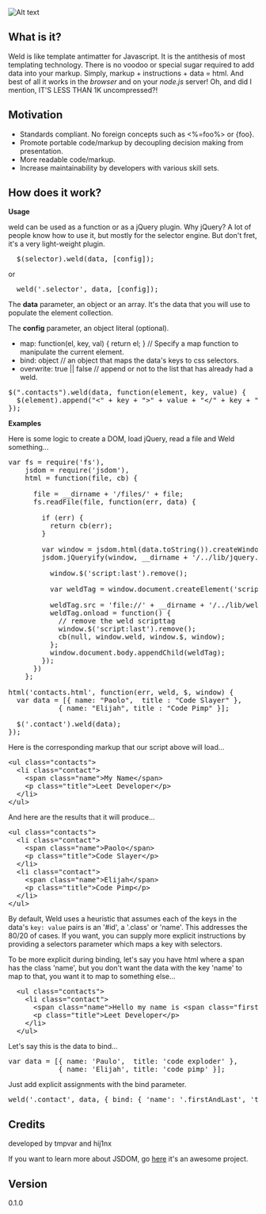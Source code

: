 
![Alt text](https://github.com/hij1nx/Weld/raw/master/demo/public/img/weld.png)<br/>

## What is it?

Weld is like template antimatter for Javascript. It is the antithesis of most templating technology. There is no voodoo or special sugar required to add data into your markup. Simply, markup + instructions + data = html. And best of all it works in the *browser* and on your *node.js* server! Oh, and did I mention, IT'S LESS THAN 1K uncompressed?!

## Motivation

- Standards compliant. No foreign concepts such as <%=foo%> or {foo}.
- Promote portable code/markup by decoupling decision making from presentation.
- More readable code/markup.
- Increase maintainability by developers with various skill sets.

## How does it work?

<b>Usage</b>

weld can be used as a function or as a jQuery plugin. Why jQuery? A lot of people know how to use it, but mostly for the selector  engine. But don't fret, it's a very light-weight plugin.

<pre>
  $(selector).weld(data, [config]);
</pre>
or
<pre>
  weld('.selector', data, [config]);
</pre>

The <b>data</b> parameter, an object or an array.
It's the data that you will use to populate the element collection.<br/>

The <b>config</b> parameter, an object literal (optional).

- map: function(el, key, val) { return el; } // Specify a map function to manipulate the current element.
- bind: object // an object that maps the data's keys to css selectors.
- overwrite: true || false // append or not to the list that has already had a weld.

<pre>
$(&quot;.contacts&quot;).weld(data, function(element, key, value) {
  $(element).append(&quot;&lt;&quot; + key + &quot;&gt;&quot; + value + &quot;&lt;/&quot; + key + &quot;&gt;&quot;);
});
</pre>

<b>Examples</b>

Here is some logic to create a DOM, load jQuery, read a file and Weld something...
<pre>
var fs = require(&#x27;fs&#x27;),
    jsdom = require(&#x27;jsdom&#x27;),
    html = function(file, cb) {
      
      file = __dirname + &#x27;/files/&#x27; + file;
      fs.readFile(file, function(err, data) {
        
        if (err) {
          return cb(err);
        }

        var window = jsdom.html(data.toString()).createWindow();
        jsdom.jQueryify(window, __dirname + &#x27;/../lib/jquery.js&#x27;, function() {

          window.$(&#x27;script:last&#x27;).remove();
          
          var weldTag = window.document.createElement(&#x27;script&#x27;);
          
          weldTag.src = &#x27;file://&#x27; + __dirname + &#x27;/../lib/weld.js&#x27;;
          weldTag.onload = function() {
            // remove the weld scripttag
            window.$(&#x27;script:last&#x27;).remove();
            cb(null, window.weld, window.$, window);
          };
          window.document.body.appendChild(weldTag);
        });
      })
    };
  
html('contacts.html', function(err, weld, $, window) {
  var data = [{ name: &quot;Paolo&quot;,  title : &quot;Code Slayer&quot; },
            { name: &quot;Elijah&quot;, title : &quot;Code Pimp&quot; }];

  $(&#x27;.contact&#x27;).weld(data);
});
</pre>

Here is the corresponding markup that our script above will load...
<pre>
&lt;ul class=&quot;contacts&quot;&gt;
  &lt;li class=&quot;contact&quot;&gt;
    &lt;span class=&quot;name&quot;&gt;My Name&lt;/span&gt;
    &lt;p class=&quot;title&quot;&gt;Leet Developer&lt;/p&gt;
  &lt;/li&gt;
&lt;/ul&gt;
</pre>

And here are the results that it will produce...
<pre>
&lt;ul class=&quot;contacts&quot;&gt;
  &lt;li class=&quot;contact&quot;&gt;
    &lt;span class=&quot;name&quot;&gt;Paolo&lt;/span&gt;
    &lt;p class=&quot;title&quot;&gt;Code Slayer&lt;/p&gt;
  &lt;/li&gt;
  &lt;li class=&quot;contact&quot;&gt;
    &lt;span class=&quot;name&quot;&gt;Elijah&lt;/span&gt;
    &lt;p class=&quot;title&quot;&gt;Code Pimp&lt;/p&gt;
  &lt;/li&gt;  
&lt;/ul&gt;
</pre>

By default, Weld uses a heuristic that assumes each of the keys in the data's `key: value` pairs is an '#id', a '.class' or 'name'. This addresses the 80/20 of cases. If you want, you can supply more explicit instructions by providing a selectors parameter which maps a key with selectors.

To be more explicit during binding, let's say you have html where a span has the class 'name', but you don't want the data with the key 'name' to map to that, you want it to map to something else...

<pre>
  &lt;ul class=&quot;contacts&quot;&gt;
    &lt;li class=&quot;contact&quot;&gt;
      &lt;span class=&quot;name&quot;&gt;Hello my name is &lt;span class=&quot;firstAndLast&quot;&gt;My Name&lt;/span&gt;&lt;/span&gt;
      &lt;p class=&quot;title&quot;&gt;Leet Developer&lt;/p&gt;
    &lt;/li&gt;
  &lt;/ul&gt;
</pre>

Let's say this is the data to bind...

<pre>
var data = [{ name: &#x27;Paulo&#x27;,  title: &#x27;code exploder&#x27; },
            { name: &#x27;Elijah&#x27;, title: &#x27;code pimp&#x27; }];  
</pre>

Just add explicit assignments with the bind parameter.

<pre>
weld(&#x27;.contact&#x27;, data, { bind: { &#x27;name&#x27;: &#x27;.firstAndLast&#x27;, &#x27;title&#x27;: &#x27;.title&#x27; } });
</pre>

## Credits
developed by tmpvar and hij1nx

If you want to learn more about JSDOM, go [here][1] it's an awesome project.

## Version
0.1.0

[1]: https://github.com/tmpvar/jsdom